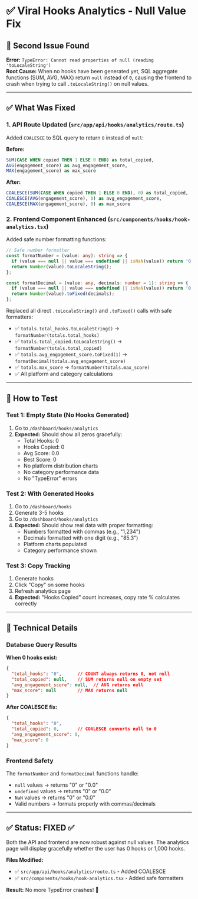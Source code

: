 # ✅ Viral Hooks Analytics - Null Value Fix

## 🐛 Second Issue Found
**Error:** `TypeError: Cannot read properties of null (reading 'toLocaleString')`  
**Root Cause:** When no hooks have been generated yet, SQL aggregate functions (SUM, AVG, MAX) return `null` instead of `0`, causing the frontend to crash when trying to call `.toLocaleString()` on null values.

---

## ✅ What Was Fixed

### 1. **API Route Updated** (`src/app/api/hooks/analytics/route.ts`)
Added `COALESCE` to SQL query to return `0` instead of `null`:

**Before:**
```sql
SUM(CASE WHEN copied THEN 1 ELSE 0 END) as total_copied,
AVG(engagement_score) as avg_engagement_score,
MAX(engagement_score) as max_score
```

**After:**
```sql
COALESCE(SUM(CASE WHEN copied THEN 1 ELSE 0 END), 0) as total_copied,
COALESCE(AVG(engagement_score), 0) as avg_engagement_score,
COALESCE(MAX(engagement_score), 0) as max_score
```

### 2. **Frontend Component Enhanced** (`src/components/hooks/hook-analytics.tsx`)
Added safe number formatting functions:

```typescript
// Safe number formatter
const formatNumber = (value: any): string => {
  if (value === null || value === undefined || isNaN(value)) return '0';
  return Number(value).toLocaleString();
};

const formatDecimal = (value: any, decimals: number = 1): string => {
  if (value === null || value === undefined || isNaN(value)) return '0.0';
  return Number(value).toFixed(decimals);
};
```

Replaced all direct `.toLocaleString()` and `.toFixed()` calls with safe formatters:
- ✅ `totals.total_hooks.toLocaleString()` → `formatNumber(totals.total_hooks)`
- ✅ `totals.total_copied.toLocaleString()` → `formatNumber(totals.total_copied)`
- ✅ `totals.avg_engagement_score.toFixed(1)` → `formatDecimal(totals.avg_engagement_score)`
- ✅ `totals.max_score` → `formatNumber(totals.max_score)`
- ✅ All platform and category calculations

---

## 🧪 How to Test

### Test 1: Empty State (No Hooks Generated)
1. Go to `/dashboard/hooks/analytics`
2. **Expected:** Should show all zeros gracefully:
   - Total Hooks: 0
   - Hooks Copied: 0
   - Avg Score: 0.0
   - Best Score: 0
   - No platform distribution charts
   - No category performance data
   - No "TypeError" errors

### Test 2: With Generated Hooks
1. Go to `/dashboard/hooks`
2. Generate 3-5 hooks
3. Go to `/dashboard/hooks/analytics`
4. **Expected:** Should show real data with proper formatting:
   - Numbers formatted with commas (e.g., "1,234")
   - Decimals formatted with one digit (e.g., "85.3")
   - Platform charts populated
   - Category performance shown

### Test 3: Copy Tracking
1. Generate hooks
2. Click "Copy" on some hooks
3. Refresh analytics page
4. **Expected:** "Hooks Copied" count increases, copy rate % calculates correctly

---

## 🔧 Technical Details

### Database Query Results

**When 0 hooks exist:**
```json
{
  "total_hooks": "0",      // COUNT always returns 0, not null
  "total_copied": null,    // SUM returns null on empty set
  "avg_engagement_score": null,  // AVG returns null
  "max_score": null        // MAX returns null
}
```

**After COALESCE fix:**
```json
{
  "total_hooks": "0",
  "total_copied": 0,       // COALESCE converts null to 0
  "avg_engagement_score": 0,
  "max_score": 0
}
```

### Frontend Safety

The `formatNumber` and `formatDecimal` functions handle:
- `null` values → returns "0" or "0.0"
- `undefined` values → returns "0" or "0.0"
- `NaN` values → returns "0" or "0.0"
- Valid numbers → formats properly with commas/decimals

---

## ✅ Status: FIXED ✅

Both the API and frontend are now robust against null values. The analytics page will display gracefully whether the user has 0 hooks or 1,000 hooks.

**Files Modified:**
- ✅ `src/app/api/hooks/analytics/route.ts` - Added COALESCE
- ✅ `src/components/hooks/hook-analytics.tsx` - Added safe formatters

**Result:** No more TypeError crashes! 🎉


